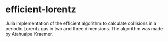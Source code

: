 # efficient-lorentz

Julia implementation of the efficient algorithm to calculate collisions in a periodic Lorentz gas in two and three dimensions. The algorithm was made by Atahualpa Kraemer.